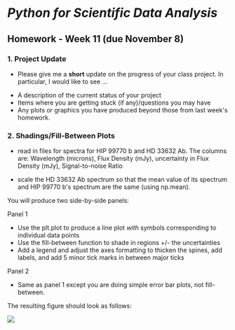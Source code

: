 # _Python for Scientific Data Analysis_

## Homework - Week 11 (due November 8)


### 1. Project Update 

* Please give me a **short** update on the progress of your class project.  In particular, I would like to see ...

- A description of the current status of your project
- Items where you are getting stuck (if any)/questions you may have
- Any plots or graphics you have produced beyond those from last week's homework.


### 2. Shadings/Fill-Between Plots

* read in files for spectra for HIP 99770 b and HD 33632 Ab.  The columns are: Wavelength (microns), Flux Density (mJy), uncertainty in Flux Density (mJy), Signal-to-noise Ratio

* scale the HD 33632 Ab spectrum so that the mean value of its spectrum and HIP 99770 b's spectrum are the same (using np.mean).

You will produce two side-by-side panels:

Panel 1

* Use the plt.plot to produce a line plot _with_ symbols corresponding to individual data points
* Use the fill-between function to shade in regions +/- the uncertainties
* Add a legend and adjust the axes formatting to thicken the spines, add labels, and add 5 minor tick marks in between major ticks

Panel 2

* Same as panel 1 except you are doing simple error bar plots, not fill-between.

The resulting figure should look as follows:

![](./prob2.png)